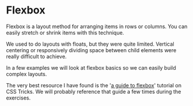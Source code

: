 # Flexbox

Flexbox is a layout method for arranging items in rows or columns. You can easily stretch or shrink items with this technique.

We used to do layouts with floats, but they were quite limited. Vertical centering or responsively dividing space between child elements were really difficult to achieve.

In a few examples we will look at flexbox basics so we can easily build complex layouts.

The very best resource I have found is the '[a guide to flexbox](https://css-tricks.com/snippets/css/a-guide-to-flexbox/)' tutorial on CSS Tricks. We will probably reference that guide a few times during the exercises.
